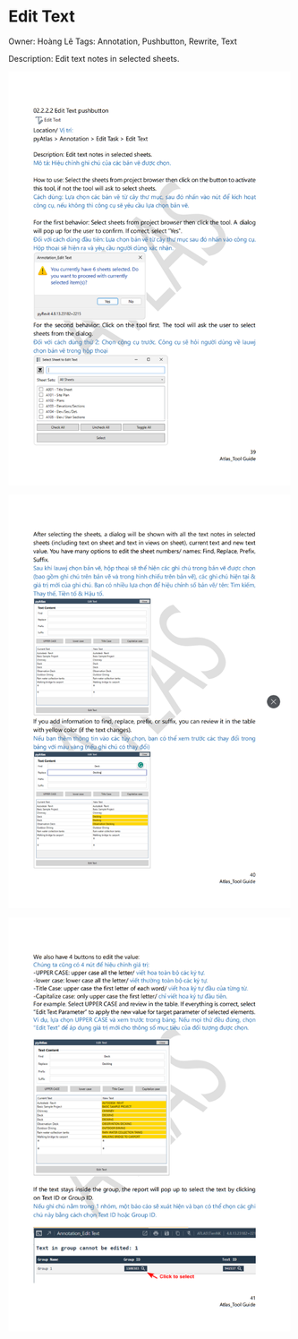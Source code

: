 # Edit Text

Owner: Hoàng Lê
Tags: Annotation, Pushbutton, Rewrite, Text

Description: Edit text notes in selected sheets.

![Screenshot 2023-11-22 172046.png](Edit%20Text%20d0caf2044a4543058c25e09c37734f8c/Screenshot_2023-11-22_172046.png)

![Screenshot 2023-11-22 172104.png](Edit%20Text%20d0caf2044a4543058c25e09c37734f8c/Screenshot_2023-11-22_172104.png)

![Screenshot 2023-11-22 172123.png](Edit%20Text%20d0caf2044a4543058c25e09c37734f8c/Screenshot_2023-11-22_172123.png)